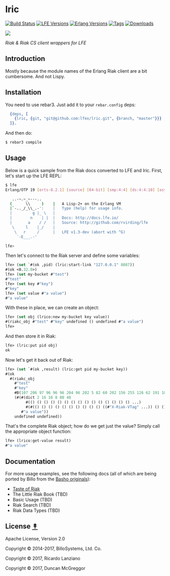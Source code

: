 # lric

[![Build Status][travis badge]][travis]
[![LFE Versions][lfe badge]][lfe]
[![Erlang Versions][erlang badge]][versions]
[![Tags][github tags badge]][github tags]
[![Downloads][hex downloads]][hex package]

[![][project-logo]][project-logo-large]

*Riak & Riak CS client wrappers for LFE*


## Introduction

Mostly because the module names of the Erlang Riak client are a bit
cumbersome. And not Lispy.

## Installation

You need to use rebar3. Just add it to your `rebar.config` deps:

```erlang
  {deps, [
    {lric, {git, "git@github.com:lfex/lric.git", {branch, "master"}}}
  ]}.
```

And then do:

```bash
$ rebar3 compile
```

## Usage

Below is a quick sample from the Riak docs converted to LFE and
lric. First, let's start up the LFE REPL:

```bash
$ lfe
Erlang/OTP 19 [erts-8.2.1] [source] [64-bit] [smp:4:4] [ds:4:4:10] [async-threads:10] [hipe] [kernel-poll:false]

   ..-~.~_~---..
  (      \\     )    |   A Lisp-2+ on the Erlang VM
  |`-.._/_\\_.-':    |   Type (help) for usage info.
  |         g |_ \   |
  |        n    | |  |   Docs: http://docs.lfe.io/
  |       a    / /   |   Source: http://github.com/rvirding/lfe
   \     l    |_/    |
    \   r     /      |   LFE v1.3-dev (abort with ^G)
     `-E___.-'

lfe>
```

Then let's connect to the Riak server and define some variables:

```cl
lfe> (set `#(ok ,pid) (lric:start-link "127.0.0.1" 8087))
#(ok <0.32.0>)
lfe> (set my-bucket #"test")
#"test"
lfe> (set key #"key")
#"key"
lfe> (set value #"a value")
#"a value"
```

With these in place, we can create an object:

```cl
lfe> (set obj (lrico:new my-bucket key value))
#(riakc_obj #"test" #"key" undefined () undefined #"a value")
lfe>
```

And then store it in Riak:

```cl
lfe> (lric:put pid obj)
ok
```

Now let's get it back out of Riak:

```cl
lfe> (set `#(ok ,result) (lric:get pid my-bucket key))
#(ok
  #(riakc_obj
    #"test"
    #"key"
    #B(107 206 97 96 96 96 204 96 202 5 82 60 202 156 255 126 62 191 180 112 62 3 243 247 133 25 ...)
    (#(#(dict 2 16 16 8 80 48
         #(() () () () () () () () () () () () () () () ...)
         #(#(() () () () () () () () () () ((#"X-Riak-VTag" ...)) () () ...)))
       #"a value"))
    undefined undefined))
```

That's the complete Riak object; how do we get just the value? Simply
call the appropriate object function:

```cl
lfe> (lrico:get-value result)
#"a value"
```

## Documentation

For more usage examples, see the following docs (all of which are
being ported by Billo from the [Basho
originals](http://docs.basho.com/riak/latest/)):

 * [Taste of Riak](http://billo.gitbooks.io/lfe-taste-of-riak/content/index.html)
 * The Little Riak Book (TBD)
 * Basic Usage (TBD)
 * Riak Search (TBD)
 * Riak Data Types (TBD)


## License [&#x219F;](#contents)

Apache License, Version 2.0

Copyright © 2014-2017, BilloSystems, Ltd. Co.

Copyright © 2017, Ricardo Lanziano

Copyright © 2017, Duncan McGreggor


<!-- Named page links below: /-->

[project-logo]: resources/images/elric-small.png
[project-logo-large]: resources/images/elric-large.png
[org]: https://github.com/lfex
[github]: https://github.com/lfex/lric
[gitlab]: https://gitlab.com/lfex/lric
[travis]: https://travis-ci.org/lfex/lric
[travis badge]: https://img.shields.io/travis/lfex/lric.svg
[lfe]: https://github.com/rvirding/lfe
[lfe badge]: https://img.shields.io/badge/lfe-1.2.0-blue.svg
[erlang badge]: https://img.shields.io/badge/erlang-17%20to%2019-blue.svg
[versions]: https://github.com/lfex/lric/blob/master/.travis.yml
[github tags]: https://github.com/lfex/lric/tags
[github tags badge]: https://img.shields.io/github/tag/lfex/lric.svg
[github downloads]: https://img.shields.io/github/downloads/atom/atom/total.svg
[hex badge]: https://img.shields.io/hexpm/v/lric.svg?maxAge=2592000
[hex package]: https://hex.pm/packages/lric
[hex downloads]: https://img.shields.io/hexpm/dt/lric.svg
